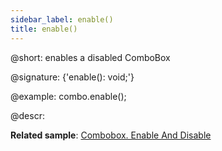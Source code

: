 ```yaml
---
sidebar_label: enable()
title: enable()
---          
```


@short: enables a disabled ComboBox

@signature: {'enable(): void;'}

@example:
combo.enable();

@descr:

**Related sample**: [Combobox. Enable And Disable](https://snippet.dhtmlx.com/7bujtsuu)

[comment]: # (@related: combobox/work_with_combo.md#disablingenabling-combobox)

[comment]: # (@relatedapi: combobox/api/combobox_disable_method.md)
